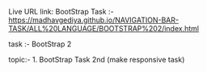 
 Live URL link:
    BootStrap Task :- https://madhavgediya.github.io/NAVIGATION-BAR-TASK/ALL%20LANGUAGE/BOOTSTRAP%202/index.html


task :- BootStrap 2

topic:-
    1. BootStrap Task 2nd (make responsive task)












